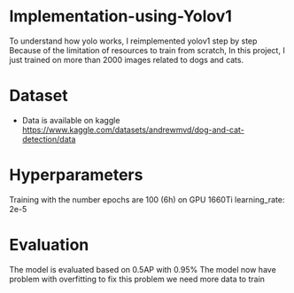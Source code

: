 # Implementation-using-Yolov1
To understand how yolo works, I reimplemented yolov1 step by step
Because of the limitation of resources to train from scratch, In this project, I just trained on more than 2000 images related to dogs and cats.
# Dataset
- Data is available on kaggle https://www.kaggle.com/datasets/andrewmvd/dog-and-cat-detection/data
# Hyperparameters
Training with the number epochs are 100 (6h) on GPU 1660Ti
learning_rate: 2e-5

# Evaluation 
The model is evaluated based on 0.5AP with 0.95% 
The model now have problem with overfitting to fix this problem we need more data to train



